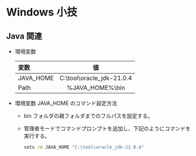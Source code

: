 Windows 小技
===

## Java 関連

- 環境変数

    | 変数      |            値             |
    | :-------- | :-----------------------: |
    | JAVA_HOME | C:\tool\oracle_jdk-21.0.4 |
    | Path      |      %JAVA_HOME%\bin      |

- 環境変数 JAVA_HOME のコマンド設定方法

    - bin フォルダの親フォルダまでのフルパスを設定する。
    - 管理者モードでコマンドプロンプトを追加し、下記のようにコマンドを実行する。

        ```cmd
        setx /m JAVA_HOME "C:\tool\oracle_jdk-21.0.4"
        ```
